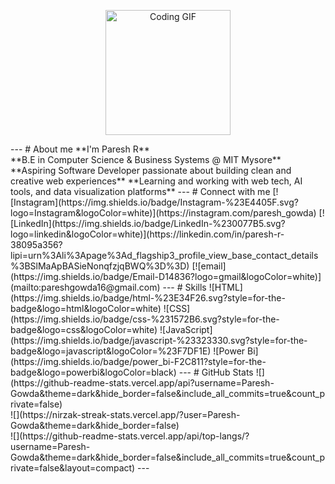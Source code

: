 <p align="center">
  <img src="https://media.giphy.com/media/qgQUggAC3Pfv687qPC/giphy.gif" width="200" alt="Coding GIF"/>
</p>
---
# About me
**I'm Paresh R**<br>
**B.E in Computer Science & Business Systems @ MIT Mysore** <br>
**Aspiring Software Developer passionate about building clean and creative web experiences**  
**Learning and working with web tech, AI tools, and data visualization platforms** 
---
# Connect with me
[![Instagram](https://img.shields.io/badge/Instagram-%23E4405F.svg?logo=Instagram&logoColor=white)](https://instagram.com/paresh_gowda)
[![LinkedIn](https://img.shields.io/badge/LinkedIn-%230077B5.svg?logo=linkedin&logoColor=white)](https://linkedin.com/in/paresh-r-38095a356?lipi=urn%3Ali%3Apage%3Ad_flagship3_profile_view_base_contact_details%3BSlMaApBASieNonqfzjqBWQ%3D%3D) 
[![email](https://img.shields.io/badge/Email-D14836?logo=gmail&logoColor=white)](mailto:pareshgowda16@gmail.com) 
---
# Skills
![HTML](https://img.shields.io/badge/html-%23E34F26.svg?style=for-the-badge&logo=html&logoColor=white) 
![CSS](https://img.shields.io/badge/css-%231572B6.svg?style=for-the-badge&logo=css&logoColor=white) 
![JavaScript](https://img.shields.io/badge/javascript-%23323330.svg?style=for-the-badge&logo=javascript&logoColor=%23F7DF1E)
![Power Bi](https://img.shields.io/badge/power_bi-F2C811?style=for-the-badge&logo=powerbi&logoColor=black)
---
# GitHub Stats
![](https://github-readme-stats.vercel.app/api?username=Paresh-Gowda&theme=dark&hide_border=false&include_all_commits=true&count_private=false)<br/>
![](https://nirzak-streak-stats.vercel.app/?user=Paresh-Gowda&theme=dark&hide_border=false)<br/>
![](https://github-readme-stats.vercel.app/api/top-langs/?username=Paresh-Gowda&theme=dark&hide_border=false&include_all_commits=true&count_private=false&layout=compact)
---
